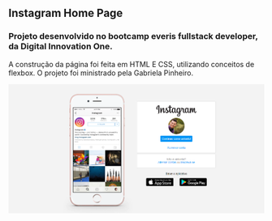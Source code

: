 ## Instagram Home Page

### Projeto desenvolvido no bootcamp everis fullstack developer, da Digital Innovation One.

<p> A construção da página foi feita em HTML E CSS, utilizando conceitos de flexbox. O projeto foi ministrado pela Gabriela Pinheiro.</p>

![Home](./screenshots/homepage.png)
